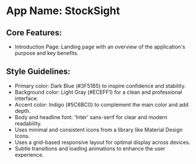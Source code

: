 # **App Name**: StockSight

## Core Features:

- Introduction Page: Landing page with an overview of the application's purpose and key benefits.

## Style Guidelines:

- Primary color: Dark Blue (#3F51B5) to inspire confidence and stability.
- Background color: Light Gray (#ECEFF1) for a clean and professional interface.
- Accent color: Indigo (#5C6BC0) to complement the main color and add depth.
- Body and headline font: 'Inter' sans-serif for clear and modern readability.
- Uses minimal and consistent icons from a library like Material Design Icons.
- Uses a grid-based responsive layout for optimal display across devices.
- Subtle transitions and loading animations to enhance the user experience.